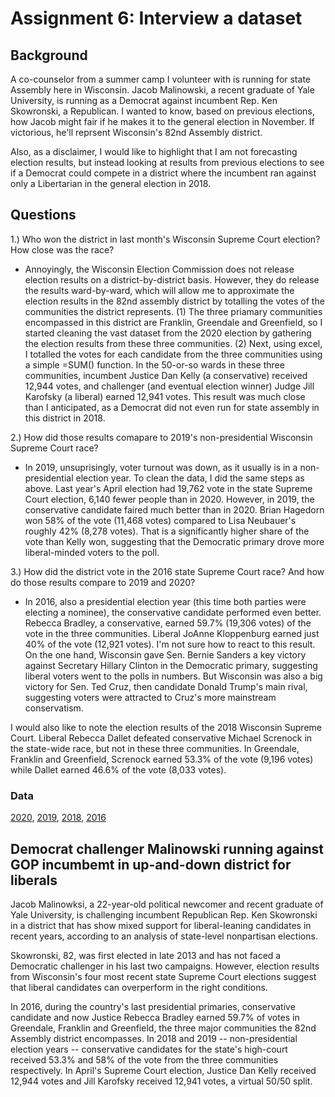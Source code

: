 # Assignment 6: Interview a dataset 

## Background 
A co-counselor from a summer camp I volunteer with is running for state Assembly here in Wisconsin. Jacob Malinowski, a recent graduate of Yale University, is running as a Democrat against incumbent Rep. Ken Skowronski, a Republican. I wanted to know, based on previous elections, how Jacob might fair if he makes it to the general election in November. If victorious, he'll reprsent Wisconsin's 82nd Assembly district. 

Also, as a disclaimer, I would like to highlight that I am not forecasting election results, but instead looking at results from previous elections to see if a Democrat could compete in a district where the incumbent ran against only a Libertarian in the general election in 2018.

## Questions

1.) Who won the district in last month's Wisconsin Supreme Court election? How close was the race?
* Annoyingly, the Wisconsin Election Commission does not release election results on a district-by-district basis. However, they do release the results ward-by-ward, which will allow me to approximate the election results in the 82nd assembly district by totalling the votes of the communities the district represents. (1) The three priamary communities encompassed in this district are Franklin, Greendale and Greenfield, so I started cleaning the vast dataset from the 2020 election by gathering the election results from these three communities. (2) Next, using excel, I totalled the votes for each candidate from the three communities using a simple =SUM() function. In the 50-or-so wards in these three communities, incumbent Justice Dan Kelly (a conservative) received 12,944 votes, and challenger (and eventual election winner) Judge Jill Karofsky (a liberal) earned 12,941 votes. This result was much close than I anticipated, as a Democrat did not even run for state assembly in this district in 2018.

2.) How did those results comapare to 2019's non-presidential Wisconsin Supreme Court race?
* In 2019, unsuprisingly, voter turnout was down, as it usually is in a non-presidential election year. To clean the data, I did the same steps as above. Last year's April election had 19,762 vote in the state Supreme Court election, 6,140 fewer people than in 2020. However, in 2019, the conservative candidate faired much better than in 2020. Brian Hagedorn won 58% of the vote (11,468 votes) compared to Lisa  Neubauer's roughly 42% (8,278 votes). That is a significantly higher share of the vote than Kelly won, suggesting that the Democratic primary drove more liberal-minded voters to the poll.  


3.) How did the district vote in the 2016 state Supreme Court race? And how do those results compare to 2019 and 2020?
* In 2016, also a presidential election year (this time both parties were electing a nominee), the conservative candidate performed even better. Rebecca Bradley, a conservative, earned 59.7% (19,306 votes) of the vote in the three communities. Liberal JoAnne Kloppenburg earned just 40% of the vote (12,921 votes). I'm not sure how to react to this result. On the one hand, Wisconsin gave Sen. Bernie Sanders a key victory against Secretary Hillary Clinton in the Democratic primary, suggesting liberal voters went to the polls in numbers. But Wisconsin was also a big victory for Sen. Ted Cruz, then candidate Donald Trump's main rival, suggesting voters were attracted to Cruz's more mainstream conservatism.

I would also like to note the election results of the 2018 Wisconsin Supreme Court. Liberal Rebecca Dallet defeated conservative Michael Screnock in the state-wide race, but not in these three communities. In Greendale, Franklin and Greenfield, Screnock earned 53.3% of the vote (9,196 votes) while Dallet earned 46.6% of the vote (8,033 votes).

### Data

[2020](https://github.com/jkelly9/digitalframeworks-spring2020/blob/master/2020%20WISC%20and%20totals.xlsx), [2019](https://github.com/jkelly9/digitalframeworks-spring2020/blob/master/2019%20WISC%20.xlsx), [2018](https://github.com/jkelly9/digitalframeworks-spring2020/blob/master/2018%20WISC.xlsx), [2016](https://github.com/jkelly9/digitalframeworks-spring2020/blob/master/2016%20WISC.xlsx)
 

## Democrat challenger Malinowski running against GOP incumbemt in up-and-down district for liberals

Jacob Malinowksi, a 22-year-old political newcomer and recent graduate of Yale University, is challenging incumbent Republican Rep. Ken Skowronski in a district that has show mixed  support for liberal-leaning candidates in recent years, according to an analysis of state-level nonpartisan elections. 

Skowronski, 82,  was first elected in late 2013 and has not faced a Democratic challenger in his last two campaigns. However, election results from Wisconsin's four most recent state Supreme Court elections suggest that liberal candidates can overperform in the right conditions. 

In 2016, during the country's last presidential primaries, conservative candidate and now Justice Rebecca Bradley earned 59.7% of votes in Greendale, Franklin and Greenfield, the three major communities the 82nd Assembly district encompasses. In 2018 and 2019 -- non-presidential election years -- conservative candidates for the state's high-court received 53.3% and 58% of the vote from the three communities respectively. In April's Supreme Court election, Justice Dan Kelly received 12,944 votes and Jill Karofsky received 12,941 votes, a virtual 50/50 split.  

